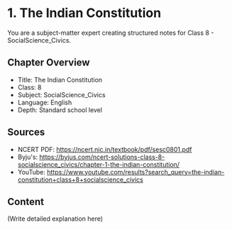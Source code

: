 # 1. The Indian Constitution

You are a subject-matter expert creating structured notes for Class 8 - SocialScience_Civics.

## Chapter Overview
- Title: The Indian Constitution
- Class: 8
- Subject: SocialScience_Civics
- Language: English
- Depth: Standard school level

## Sources
- NCERT PDF: https://ncert.nic.in/textbook/pdf/sesc0801.pdf
- Byju's: https://byjus.com/ncert-solutions-class-8-socialscience_civics/chapter-1-the-indian-constitution/
- YouTube: https://www.youtube.com/results?search_query=the-indian-constitution+class+8+socialscience_civics

## Content
(Write detailed explanation here)

